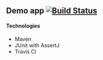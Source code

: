 ## Demo app [![Build Status](https://travis-ci.org/shadoq/maventest.svg?branch=master)](https://travis-ci.org/shadoq/maventest)

#### Technologies 

- Maven
- JUnit with AssertJ
- Travis CI
